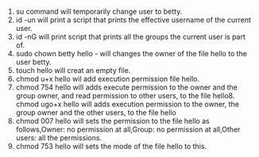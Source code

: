 1. su command will temporarily change user to betty.
2. id -un will print a script that prints the effective username of the current user.
3. id -nG will print script that prints all the groups the current user is part of.
4. sudo chown betty hello - will changes the owner of the file hello to the user betty.
5. touch hello will creat an empty file.
6. chmod u+x hello wil add execution permission file hello.
7. chmod 754  hello will adds execute permission to the owner and the group owner, and read permission to other users, to the file hello8. chmod ugo+x hello will adds execution permission to the owner, the group owner and the other users, to the file hello
9. chmod 007 hello will sets the permission to the file hello as follows,Owner: no permission at all,Group: no permission at all,Other users: all the permissions.
10. chmod 753 hello will sets the mode of the file hello to this.
